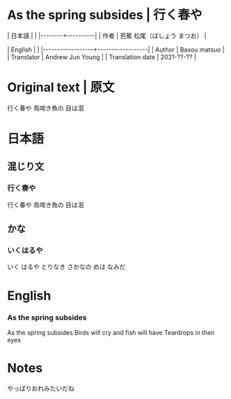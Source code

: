 # As the spring subsides | 行く春や

| 日本語 |          |
|--------+----------|
| 作者   | 芭蕉 松尾（ばしょう まつお） |

| English          |                  |
|------------------+------------------|
| Author           | Baxou matsuo     |
| Translator       | Andrew Jun Young |
| Translation date | 2021-??-??       |


# Original text | 原文

行く春や
鳥啼き魚の
目は泪

# 日本語

## 混じり文

### 行く春や

行く春や
鳥啼き魚の
目は泪

## かな

### いくはるや
いく はるや
とりなき さかなの
めは なみだ

# English

### As the spring subsides

As the spring subsides
Birds will cry and fish will have
Teardrops in their eyes

# Notes
やっぱりおれみたいだね
